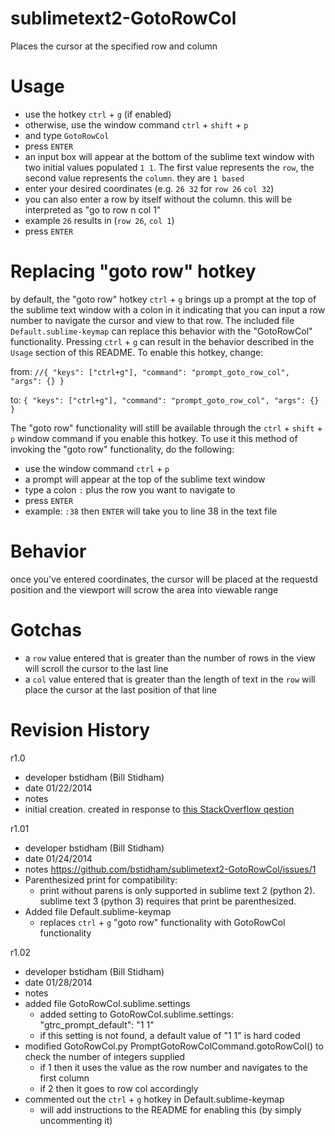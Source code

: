 sublimetext2-GotoRowCol
=======================

Places the cursor at the specified row and column 

Usage
=====

* use the hotkey `ctrl` + `g` (if enabled)
 * otherwise, use the window command `ctrl` + `shift` + `p` 
 * and type `GotoRowCol`
 * press `ENTER`
* an input box will appear at the bottom of the sublime text window with two initial values populated `1 1`. The first value represents the `row`, the second value represents the `column`. they are `1 based` 
* enter your desired coordinates (e.g. `26 32` for `row 26` `col 32`)
 * you can also enter a row by itself without the column. this will be interpreted as "go to row n col 1"
  * example `26` results in (`row 26`, `col 1`)
* press `ENTER`

Replacing "goto row" hotkey
===========================

by default, the "goto row" hotkey `ctrl` + `g` brings up a prompt at the top of the sublime text window with a colon in it indicating that you can input a row number to navigate the cursor and view to that row. The included file `Default.sublime-keymap` can replace this behavior with the "GotoRowCol" functionality. Pressing `ctrl` + `g` can result in the behavior described in the `Usage` section of this README. To enable this hotkey, change:

from: `//{ "keys": ["ctrl+g"], "command": "prompt_goto_row_col", "args": {} }`

to:   `{ "keys": ["ctrl+g"], "command": "prompt_goto_row_col", "args": {} }`

The "goto row" functionality will still be available through the `ctrl` + `shift` + `p` window command if you enable this hotkey. To use it this method of invoking the "goto row" functionality, do the following:

* use the window command `ctrl` + `p`
* a prompt will appear at the top of the sublime text window
* type a colon `:` plus the row you want to navigate to
* press `ENTER`
* example: `:38` then `ENTER` will take you to line 38 in the text file


Behavior
========

once you've entered coordinates, the cursor will be placed at the requestd position and the viewport will scrow the area into viewable range

Gotchas
=======

* a `row` value entered that is greater than the number of rows in the view will scroll the cursor to the last line
* a `col` value entered that is greater than the length of text in the `row` will place the cursor at the last position of that line


Revision History
================

r1.0
  * developer bstidham (Bill Stidham)
  * date      01/22/2014
  * notes     
   * initial creation. created in response to [this StackOverflow qestion](http://stackoverflow.com/questions/21283763/sublime-text-goto-line-and-column/21288455#21288455)

r1.01
  * developer bstidham (Bill Stidham)
  * date      01/24/2014
  * notes     https://github.com/bstidham/sublimetext2-GotoRowCol/issues/1
   * Parenthesized print for compatibility: 
     * print without parens is only supported in sublime text 2 (python 2). sublime text 3 (python 3) requires that print be parenthesized.
   * Added file Default.sublime-keymap
     * replaces `ctrl` + `g` "goto row" functionality with GotoRowCol functionality

r1.02
  * developer bstidham (Bill Stidham)
  * date      01/28/2014
  * notes     
   * added file GotoRowCol.sublime.settings
     * added setting to GotoRowCol.sublime.settings: "gtrc_prompt_default": "1 1"
     * if this setting is not found, a default value of "1 1" is hard coded
   * modified GotoRowCol.py PromptGotoRowColCommand.gotoRowCol() to check the number of integers supplied
     * if 1 then it uses the value as the row number and navigates to the first column
     * if 2 then it goes to row col accordingly
   * commented out the `ctrl` + `g` hotkey in Default.sublime-keymap
     * will add instructions to the README for enabling this (by simply uncommenting it)
